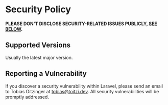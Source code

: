 # Security Policy

**PLEASE DON'T DISCLOSE SECURITY-RELATED ISSUES PUBLICLY, [SEE BELOW](#reporting-a-vulnerability).**

## Supported Versions

Usually the latest major version.

## Reporting a Vulnerability

If you discover a security vulnerability within Laravel, please send an email to Tobias Oitzinger at tobias@toitzi.dev. All security vulnerabilities will be promptly addressed.
